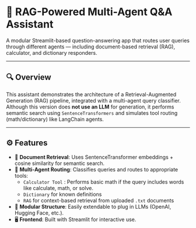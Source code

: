 # 🧠 RAG-Powered Multi-Agent Q&A Assistant

A modular Streamlit-based question-answering app that routes user queries through different agents — including document-based retrieval (RAG), calculator, and dictionary responders.

---

## 🔍 Overview

This assistant demonstrates the architecture of a Retrieval-Augmented Generation (RAG) pipeline, integrated with a multi-agent query classifier. Although this version does **not use an LLM** for generation, it performs semantic search using `SentenceTransformers` and simulates tool routing (math/dictionary) like LangChain agents.

---

## ⚙️ Features

- 📄 **Document Retrieval**: Uses SentenceTransformer embeddings + cosine similarity for semantic search.
- 🔁 **Multi-Agent Routing**: Classifies queries and routes to appropriate tools:
  - `Calculator Tool` : Performs basic math if the query includes words like calculate, math, or solve.
  - `Dictionary` for known definitions
  - `RAG` for context-based retrieval from uploaded `.txt` documents
- 🧪 **Modular Structure**: Easily extendable to plug in LLMs (OpenAI, Hugging Face, etc.).
- 🖥️ **Frontend**: Built with Streamlit for interactive use.




